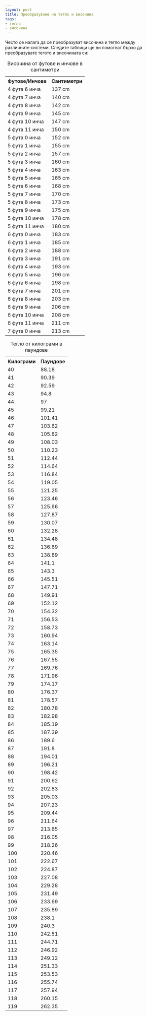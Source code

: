 ```yaml
---
layout: post
title: Преобразуване на тегло и височина
tags:
- тегло
- височина
---
```


Често се налага да се преобразуват височина и тегло между различните системи. Следите таблици ще ви помогнат бързо да преобразувате тегото и височината си:
<table class="razmeri">
<caption>Височина от футове и инчове в сантиметри</caption>
  <tr class="heading"> 
    <th>Футове/Инчове</th> 
    <th>Сантиметри</th> 
  </tr> 
  <tr> 
    <td>4 фута 6 инча</td> 
    <td>137 cm</td> 
  </tr> 
  <tr> 
    <td>4 фута 7 инча</td> 
    <td>140 cm</td> 
  </tr> 
  <tr> 
    <td>4 фута 8 инча</td> 
    <td>142 cm</td> 
  </tr> 
  <tr> 
    <td>4 фута 9 инча</td> 
    <td>145 cm</td> 
  </tr> 
  <tr> 
    <td>4 фута 10 инча</td> 
    <td>147 cm</td> 
  </tr> 
  <tr> 
    <td>4 фута 11 инча</td> 
    <td>150 cm</td> 
  </tr> 
  <tr> 
    <td>5 фута 0 инча</td> 
    <td>152 cm</td> 
  </tr> 
  <tr> 
    <td>5 фута 1 инча</td> 
    <td>155 cm</td> 
  </tr> 
  <tr> 
    <td>5 фута 2 инча</td> 
    <td>157 cm</td> 
  </tr> 
  <tr> 
    <td>5 фута 3 инча</td> 
    <td>160 cm</td> 
  </tr> 
  <tr> 
    <td>5 фута 4 инча</td> 
    <td>163 cm</td> 
  </tr> 
  <tr> 
    <td>5 фута 5 инча</td> 
    <td>165 cm</td> 
  </tr> 
  <tr> 
    <td>5 фута 6 инча</td> 
    <td>168 cm</td> 
  </tr> 
  <tr> 
    <td>5 фута 7 инча</td> 
    <td>170 cm</td> 
  </tr> 
  <tr> 
    <td>5 фута 8 инча</td> 
    <td>173 cm</td> 
  </tr> 
  <tr> 
    <td>5 фута 9 инча</td> 
    <td>175 cm</td> 
  </tr> 
  <tr> 
    <td>5 фута 10 инча</td> 
    <td>178 cm</td> 
  </tr> 
  <tr> 
    <td>5 фута 11 инча</td> 
    <td>180 cm</td> 
  </tr> 
  <tr> 
    <td>6 фута 0 инча</td> 
    <td>183 cm</td> 
  </tr> 
  <tr> 
    <td>6 фута 1 инча</td> 
    <td>185 cm</td> 
  </tr> 
  <tr> 
    <td>6 фута 2 инча</td> 
    <td>188 cm</td> 
  </tr> 
  <tr> 
    <td>6 фута 3 инча</td> 
    <td>191 cm</td> 
  </tr> 
  <tr> 
    <td>6 фута 4 инча</td> 
    <td>193 cm</td> 
  </tr> 
  <tr> 
    <td>6 фута 5 инча</td> 
    <td>196 cm</td> 
  </tr> 
  <tr> 
    <td>6 фута 6 инча</td> 
    <td>198 cm</td> 
  </tr> 
  <tr> 
    <td>6 фута 7 инча</td> 
    <td>201 cm</td> 
  </tr> 
  <tr> 
    <td>6 фута 8 инча</td> 
    <td>203 cm</td> 
  </tr> 
  <tr> 
    <td>6 фута 9 инча</td> 
    <td>206 cm</td> 
  </tr> 
  <tr> 
    <td>6 фута 10 инча</td> 
    <td>208 cm</td> 
  </tr> 
  <tr> 
    <td>6 фута 11 инча</td> 
    <td>211 cm</td> 
  </tr> 
  <tr> 
    <td>7 фута 0 инча</td> 
    <td>213 cm</td> 
  </tr> 
</table> 
 

<table class="razmeri">
<caption>Тегло от килограми в паундове</caption>
  <tr class="heading"> 
    <th>Килограми</th> 
    <th>Паундове</th> 
  </tr> 
<tr>
  <td>40</td>
  <td>88.18</td>
</tr>
<tr>
  <td>41</td>
  <td>90.39</td>
</tr>
<tr>
  <td>42</td>
  <td>92.59</td>
</tr>
<tr>
  <td>43</td>
  <td>94.8</td>
</tr>
<tr>
  <td>44</td>
  <td>97</td>
</tr>
<tr>
  <td>45</td>
  <td>99.21</td>
</tr>
<tr>
  <td>46</td>
  <td>101.41</td>
</tr>
<tr>
  <td>47</td>
  <td>103.62</td>
</tr>
<tr>
  <td>48</td>
  <td>105.82</td>
</tr>
<tr>
  <td>49</td>
  <td>108.03</td>
</tr>
<tr>
  <td>50</td>
  <td>110.23</td>
</tr>
<tr>
  <td>51</td>
  <td>112.44</td>
</tr>
<tr>
  <td>52</td>
  <td>114.64</td>
</tr>
<tr>
  <td>53</td>
  <td>116.84</td>
</tr>
<tr>
  <td>54</td>
  <td>119.05</td>
</tr>
<tr>
  <td>55</td>
  <td>121.25</td>
</tr>
<tr>
  <td>56</td>
  <td>123.46</td>
</tr>
<tr>
  <td>57</td>
  <td>125.66</td>
</tr>
<tr>
  <td>58</td>
  <td>127.87</td>
</tr>
<tr>
  <td>59</td>
  <td>130.07</td>
</tr>
<tr>
  <td>60</td>
  <td>132.28</td>
</tr>
<tr>
  <td>61</td>
  <td>134.48</td>
</tr>
<tr>
  <td>62</td>
  <td>136.69</td>
</tr>
<tr>
  <td>63</td>
  <td>138.89</td>
</tr>
<tr>
  <td>64</td>
  <td>141.1</td>
</tr>
<tr>
  <td>65</td>
  <td>143.3</td>
</tr>
<tr>
  <td>66</td>
  <td>145.51</td>
</tr>
<tr>
  <td>67</td>
  <td>147.71</td>
</tr>
<tr>
  <td>68</td>
  <td>149.91</td>
</tr>
<tr>
  <td>69</td>
  <td>152.12</td>
</tr>
<tr>
  <td>70</td>
  <td>154.32</td>
</tr>
<tr>
  <td>71</td>
  <td>156.53</td>
</tr>
<tr>
  <td>72</td>
  <td>158.73</td>
</tr>
<tr>
  <td>73</td>
  <td>160.94</td>
</tr>
<tr>
  <td>74</td>
  <td>163.14</td>
</tr>
<tr>
  <td>75</td>
  <td>165.35</td>
</tr>
<tr>
  <td>76</td>
  <td>167.55</td>
</tr>
<tr>
  <td>77</td>
  <td>169.76</td>
</tr>
<tr>
  <td>78</td>
  <td>171.96</td>
</tr>
<tr>
  <td>79</td>
  <td>174.17</td>
</tr>
<tr>
  <td>80</td>
  <td>176.37</td>
</tr>
<tr>
  <td>81</td>
  <td>178.57</td>
</tr>
<tr>
  <td>82</td>
  <td>180.78</td>
</tr>
<tr>
  <td>83</td>
  <td>182.98</td>
</tr>
<tr>
  <td>84</td>
  <td>185.19</td>
</tr>
<tr>
  <td>85</td>
  <td>187.39</td>
</tr>
<tr>
  <td>86</td>
  <td>189.6</td>
</tr>
<tr>
  <td>87</td>
  <td>191.8</td>
</tr>
<tr>
  <td>88</td>
  <td>194.01</td>
</tr>
<tr>
  <td>89</td>
  <td>196.21</td>
</tr>
<tr>
  <td>90</td>
  <td>198.42</td>
</tr>
<tr>
  <td>91</td>
  <td>200.62</td>
</tr>
<tr>
  <td>92</td>
  <td>202.83</td>
</tr>
<tr>
  <td>93</td>
  <td>205.03</td>
</tr>
<tr>
  <td>94</td>
  <td>207.23</td>
</tr>
<tr>
  <td>95</td>
  <td>209.44</td>
</tr>
<tr>
  <td>96</td>
  <td>211.64</td>
</tr>
<tr>
  <td>97</td>
  <td>213.85</td>
</tr>
<tr>
  <td>98</td>
  <td>216.05</td>
</tr>
<tr>
  <td>99</td>
  <td>218.26</td>
</tr>
<tr>
  <td>100</td>
  <td>220.46</td>
</tr>
<tr>
  <td>101</td>
  <td>222.67</td>
</tr>
<tr>
  <td>102</td>
  <td>224.87</td>
</tr>
<tr>
  <td>103</td>
  <td>227.08</td>
</tr>
<tr>
  <td>104</td>
  <td>229.28</td>
</tr>
<tr>
  <td>105</td>
  <td>231.49</td>
</tr>
<tr>
  <td>106</td>
  <td>233.69</td>
</tr>
<tr>
  <td>107</td>
  <td>235.89</td>
</tr>
<tr>
  <td>108</td>
  <td>238.1</td>
</tr>
<tr>
  <td>109</td>
  <td>240.3</td>
</tr>
<tr>
  <td>110</td>
  <td>242.51</td>
</tr>
<tr>
  <td>111</td>
  <td>244.71</td>
</tr>
<tr>
  <td>112</td>
  <td>246.92</td>
</tr>
<tr>
  <td>113</td>
  <td>249.12</td>
</tr>
<tr>
  <td>114</td>
  <td>251.33</td>
</tr>
<tr>
  <td>115</td>
  <td>253.53</td>
</tr>
<tr>
  <td>116</td>
  <td>255.74</td>
</tr>
<tr>
  <td>117</td>
  <td>257.94</td>
</tr>
<tr>
  <td>118</td>
  <td>260.15</td>
</tr>
<tr>
  <td>119</td>
  <td>262.35</td>
</tr>
</table>
